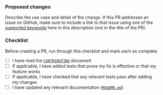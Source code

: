 ### Proposed changes

Describe the use case and detail of the change. If this PR addresses an issue on GitHub, make sure to include a link to that issue using one of the [supported keywords](https://docs.github.com/en/github/managing-your-work-on-github/linking-a-pull-request-to-an-issue) here in this description (not in the title of the PR).

### Checklist

Before creating a PR, run through this checklist and mark each as complete.

- [ ] I have read the [`CONTRIBUTING`](https://github.com/nginx/agent/blob/main/docs/CONTRIBUTING.md) document
- [ ] If applicable, I have added tests that prove my fix is effective or that my feature works
- [ ] If applicable, I have checked that any relevant tests pass after adding my changes
- [ ] I have updated any relevant documentation ([`README.md`](https://github.com/nginx/agent/blob/main/README.md))
